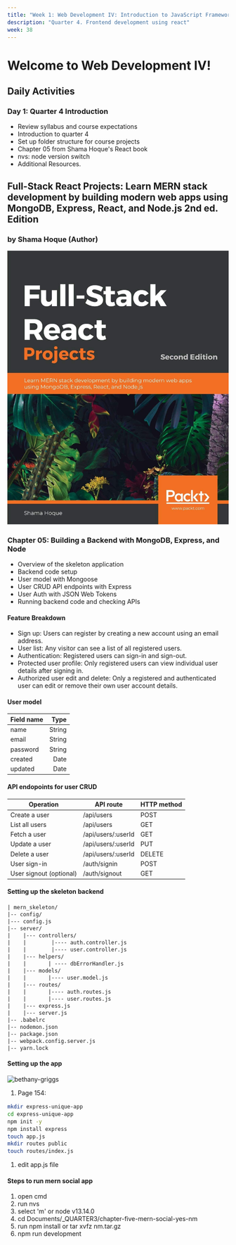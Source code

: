 ```yaml
---
title: "Week 1: Web Development IV: Introduction to JavaScript Frameworks" 
description: "Quarter 4. Frontend development using react"
week: 38
---
```


<h1 id="day1">Welcome to Web Development IV!</h1>

## Daily Activities

### Day 1: Quarter 4 Introduction

- Review syllabus and course expectations
- Introduction to quarter 4 
- Set up folder structure for course projects
- Chapter 05 from Shama Hoque's React book
- nvs: node version switch
- Additional Resources.

## Full-Stack React Projects: Learn MERN stack development by building modern web apps using MongoDB, Express, React, and Node.js 2nd ed. Edition
### by Shama Hoque (Author)

![shama_hoque](/images/week38/shama_hoque.png)

### Chapter 05: Building a Backend with MongoDB, Express, and Node

- Overview of the skeleton application
- Backend code setup
- User model with Mongoose
- User CRUD API endpoints with Express
- User Auth with JSON Web Tokens
- Running backend code and checking APIs

#### Feature Breakdown

- Sign up: Users can register by creating a new account using an email address.
- User list: Any visitor can see a list of all registered users.
- Authentication: Registered users can sign-in and sign-out.
- Protected user profile: Only registered users can view individual user details after signing in.
- Authorized user edit and delete: Only a registered and authenticated user can edit or remove their own user account details.

#### User model

| Field name | Type |
| ------ | --------:|
| name | String |
| email | String |
| password | String |
| created | Date |
| updated | Date |

#### API endopoints for user CRUD

| Operation | API route | HTTP method |
| --------- | --------- | ----------- | 
| Create a user | /api/users | POST |
| List all users | /api/users | GET |
| Fetch a user | /api/users/:userId | GET |
| Update a user | /api/users/:userId | PUT |
| Delete a user | /api/users/:userId | DELETE  |
| User sign-in | /auth/signin | POST |
| User signout (optional) | /auth/signout | GET |

#### Setting up the skeleton backend

```
| mern_skeleton/
|-- config/
|--- config.js
|-- server/
|    |--- controllers/
|    |        |---- auth.controller.js
|    |        |---- user.controller.js
|    |--- helpers/
|    |       | ---- dbErrorHandler.js
|    |--- models/
|    |       |---- user.model.js
|    |--- routes/
|    |       |---- auth.routes.js
|    |       |---- user.routes.js
|    |--- express.js
|    |--- server.js
|-- .babelrc
|-- nodemon.json
|-- package.json
|-- webpack.config.server.js
|-- yarn.lock
```
#### Setting up the app
![bethany-griggs](/week38/bethany-griggs.png)
1. Page 154: 
```sh
mkdir express-unique-app
cd express-unique-app
npm init -y
npm install express
touch app.js
mkdir routes public
touch routes/index.js 
```
1. edit app.js file


#### Steps to run mern social app

 1. open cmd
 1. run nvs
 1. select 'm' or node v13.14.0
 1. cd Documents/_QUARTER3/chapter-five-mern-social-yes-nm
 1. run npm install or tar xvfz nm.tar.gz
 1. npm run development